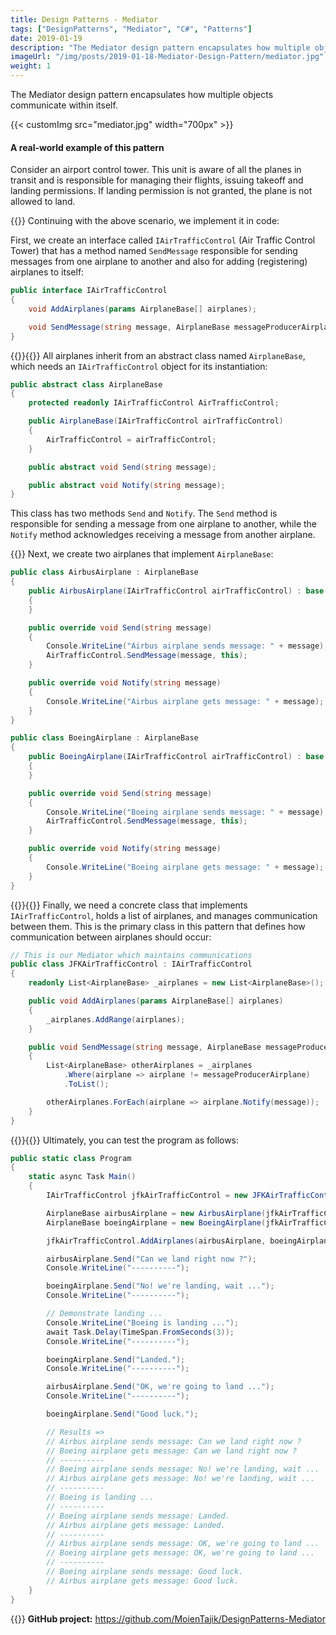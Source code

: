 ```yaml
---
title: Design Patterns - Mediator
tags: ["DesignPatterns", "Mediator", "C#", "Patterns"]
date: 2019-01-19
description: "The Mediator design pattern encapsulates how multiple objects communicate within itself."
imageUrl: "/img/posts/2019-01-18-Mediator-Design-Pattern/mediator.jpg"
weight: 1
---
```


The Mediator design pattern encapsulates how multiple objects communicate within itself.

{{< customImg src="mediator.jpg" width="700px" >}}

#### A real-world example of this pattern

Consider an airport control tower. This unit is aware of all the planes in transit and is responsible for managing their flights, issuing takeoff and landing permissions. If landing permission is not granted, the plane is not allowed to land.

{{<linebreak>}}
Continuing with the above scenario, we implement it in code:

First, we create an interface called `IAirTrafficControl` (Air Traffic Control Tower) that has a method named `SendMessage` responsible for sending messages from one airplane to another and also for adding (registering) airplanes to itself:

```C#
public interface IAirTrafficControl
{
    void AddAirplanes(params AirplaneBase[] airplanes);

    void SendMessage(string message, AirplaneBase messageProducerAirplane);
}
```

{{<linebreak>}}{{<linebreak>}}
All airplanes inherit from an abstract class named `AirplaneBase`, which needs an `IAirTrafficControl` object for its instantiation:

```C#
public abstract class AirplaneBase
{
    protected readonly IAirTrafficControl AirTrafficControl;

    public AirplaneBase(IAirTrafficControl airTrafficControl)
    {
        AirTrafficControl = airTrafficControl;
    }

    public abstract void Send(string message);

    public abstract void Notify(string message);
}
```

This class has two methods `Send` and `Notify`. The `Send` method is responsible for sending a message from one airplane to another, while the `Notify` method acknowledges receiving a message from another airplane.

{{<linebreak>}}
Next, we create two airplanes that implement `AirplaneBase`:

```C#
public class AirbusAirplane : AirplaneBase
{
    public AirbusAirplane(IAirTrafficControl airTrafficControl) : base(airTrafficControl)
    {
    }

    public override void Send(string message)
    {
        Console.WriteLine("Airbus airplane sends message: " + message);
        AirTrafficControl.SendMessage(message, this);
    }

    public override void Notify(string message)
    {
        Console.WriteLine("Airbus airplane gets message: " + message);
    }
}

public class BoeingAirplane : AirplaneBase
{
    public BoeingAirplane(IAirTrafficControl airTrafficControl) : base(airTrafficControl)
    {
    }

    public override void Send(string message)
    {
        Console.WriteLine("Boeing airplane sends message: " + message);
        AirTrafficControl.SendMessage(message, this);
    }

    public override void Notify(string message)
    {
        Console.WriteLine("Boeing airplane gets message: " + message);
    }
}
```

{{<linebreak>}}{{<linebreak>}}
Finally, we need a concrete class that implements `IAirTrafficControl`, holds a list of airplanes, and manages communication between them. This is the primary class in this pattern that defines how communication between airplanes should occur:

```C#
// This is our Mediator which maintains communications
public class JFKAirTrafficControl : IAirTrafficControl
{
    readonly List<AirplaneBase> _airplanes = new List<AirplaneBase>();

    public void AddAirplanes(params AirplaneBase[] airplanes)
    {
        _airplanes.AddRange(airplanes);
    }

    public void SendMessage(string message, AirplaneBase messageProducerAirplane)
    {
        List<AirplaneBase> otherAirplanes = _airplanes
            .Where(airplane => airplane != messageProducerAirplane)
            .ToList();

        otherAirplanes.ForEach(airplane => airplane.Notify(message));
    }
}
```

{{<linebreak>}}{{<linebreak>}}
Ultimately, you can test the program as follows:

```C#
public static class Program
{
    static async Task Main()
    {
        IAirTrafficControl jfkAirTrafficControl = new JFKAirTrafficControl();

        AirplaneBase airbusAirplane = new AirbusAirplane(jfkAirTrafficControl);
        AirplaneBase boeingAirplane = new BoeingAirplane(jfkAirTrafficControl);

        jfkAirTrafficControl.AddAirplanes(airbusAirplane, boeingAirplane);

        airbusAirplane.Send("Can we land right now ?");
        Console.WriteLine("----------");

        boeingAirplane.Send("No! we're landing, wait ...");
        Console.WriteLine("----------");

        // Demonstrate landing ...
        Console.WriteLine("Boeing is landing ...");
        await Task.Delay(TimeSpan.FromSeconds(3));
        Console.WriteLine("----------");

        boeingAirplane.Send("Landed.");
        Console.WriteLine("----------");

        airbusAirplane.Send("OK, we're going to land ...");
        Console.WriteLine("----------");

        boeingAirplane.Send("Good luck.");

        // Results =>
        // Airbus airplane sends message: Can we land right now ?
        // Boeing airplane gets message: Can we land right now ?
        // ----------
        // Boeing airplane sends message: No! we're landing, wait ...
        // Airbus airplane gets message: No! we're landing, wait ...
        // ----------
        // Boeing is landing ...
        // ----------
        // Boeing airplane sends message: Landed.
        // Airbus airplane gets message: Landed.
        // ----------
        // Airbus airplane sends message: OK, we're going to land ...
        // Boeing airplane gets message: OK, we're going to land ...
        // ----------
        // Boeing airplane sends message: Good luck.
        // Airbus airplane gets message: Good luck.
    }
}
```

{{<linebreak>}}
**GitHub project:** https://github.com/MoienTajik/DesignPatterns-Mediator
